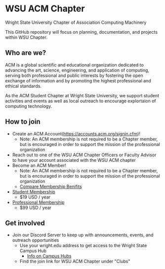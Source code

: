 # WSU ACM Chapter

Wright State University Chapter of Association Computing Machinery

This GitHub repository will focus on planning, documentation, and projects within WSU Chapter.

## Who are we?

ACM is a global scientific and educational organization dedicated to advancing the art, science, engineering, and application of computing, serving both professional and public interests by fostering the open exchange of information and by promoting the highest professional and ethical standards.

As the ACM Student Chapter at Wright State University, we support student activities and events as well as local outreach to encourage explortaion of computing technology.

## How to join

- Create an ACM Account(https://accounts.acm.org/signin.cfm)!
    - Note: An ACM membership is not required to be a Chapter member, but is encouraged in order to support the mission of the professional organization
- Reach out to one of the WSU ACM Chapter Officers or Faculty Advisor to have your account associated with the WSU ACM chapter 
- Become an ACM Member!
    - Note: An ACM membership is not required to be a Chapter member, but is encouraged in order to support the mission of the professional organization
    - [Compare Membership Benifits](https://www.acm.org/membership/membership-benefits)
- [Student Membership](https://services.acm.org/public/qj/quickjoin/qj_control.cfm?promo=PWEBTOP&form_type=Student)
    - $19 USD / year
- [Professional Membership](https://services.acm.org/public/qj/profqj/qjprof_control.cfm?promo=PWEBTOP&form_type=Professional)
    - $99 USD / year 

## Get involved

- Join our Discord Server to keep up with announcements, events, and outreach opportunities
    - Use your wright.edu address to get access to the Wright State Campus Hub
        - [Info on Campus Hubs](https://support.discord.com/hc/en-us/articles/4406046651927-Discord-Student-Hubs-FAQ)
    - Find the join link for WSU ACM Chapter under "Clubs"
